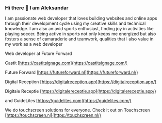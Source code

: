 ### Hi there 👋 I am Aleksandar

I am passionate web developer that loves building websites and online apps through their development cycle using my creative skills and technical knowledge.
I am also an avid sports enthusiast, finding joy in activities like playing soccer. Being active in sports not only keeps me energized but also fosters a sense of camaraderie and teamwork, qualities that I also value in my work as a web developer

Web developer at Future Forward 

Castit
[https://castitsignage.com](https://castitsignage.com/)

Future Forward
[https://futureforward.nl](https://futureforward.nl/)

Digital Reception
[https://digitalreception.app](https://digitalreception.app/)

Digitale Receptie
[https://digitalereceptie.app](https://digitalereceptie.app/)

and GuideLites
[https://guidelites.com](https://guidelites.com/)

We do touchscreen solutions for everyone. Check it out on Touchscreen
[https://touchscreen.nl](https://touchscreen.nl/)
